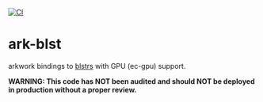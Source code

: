 [![CI](https://github.com/nikkolasg/ark-blst/actions/workflows/ci.yml/badge.svg)](https://github.com/nikkolasg/ark-blst/actions/workflows/ci.yml)

# ark-blst

arkwork bindings to [blstrs](https://github.com/filecoin-project/blstrs) with GPU (ec-gpu) support.

**WARNING: This code has NOT been audited and should NOT be deployed in production without a proper review.**
